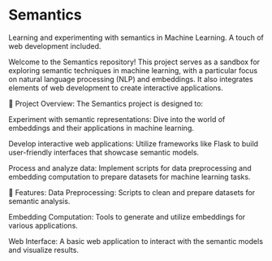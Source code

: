 # Semantics

Learning and experimenting with semantics in Machine Learning. A touch of web development included.

Welcome to the Semantics repository! This project serves as a sandbox for exploring semantic techniques in machine learning, with a particular focus on natural language processing (NLP) and embeddings. It also integrates elements of web development to create interactive applications.

🚀 Project Overview:
The Semantics project is designed to:

Experiment with semantic representations: Dive into the world of embeddings and their applications in machine learning.

Develop interactive web applications: Utilize frameworks like Flask to build user-friendly interfaces that showcase semantic models.

Process and analyze data: Implement scripts for data preprocessing and embedding computation to prepare datasets for machine learning tasks.


🧰 Features:
Data Preprocessing: Scripts to clean and prepare datasets for semantic analysis.

Embedding Computation: Tools to generate and utilize embeddings for various applications.

Web Interface: A basic web application to interact with the semantic models and visualize results.